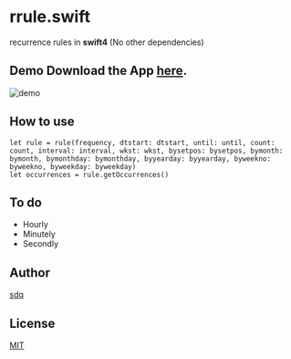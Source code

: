 # rrule.swift
recurrence rules in **swift4**  (No other dependencies)

Demo
Download the App [here](https://github.com/sdq/rrule.swift/blob/master/app/rruledemo.app).
------
![demo](https://github.com/sdq/rrule.swift/blob/master/rruledemo.jpg)

How to use
------

	let rule = rule(frequency, dtstart: dtstart, until: until, count: count, interval: interval, wkst: wkst, bysetpos: bysetpos, bymonth: bymonth, bymonthday: bymonthday, byyearday: byyearday, byweekno: byweekno, byweekday: byweekday)
	let occurrences = rule.getOccurrences()

To do
------
* Hourly
* Minutely
* Secondly

Author
------
[sdq](http://shidanqing.net)


License
-------
[MIT](https://opensource.org/licenses/MIT)